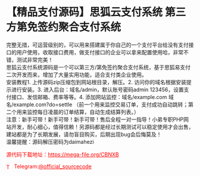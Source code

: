 # 【精品支付源码】思狐云支付系统 第三方第免签约聚合支付系统

完整无措，可运营级别的，可以用来搭建属于你自己的一个支付平台给没有支付接口的用户使用，收取接口费用，做支付接口的企业可以拿来配置使用哈，非常不错，测试非常完美！<br>思狐云支付系统源码是一个可以第三方/第免签约聚合支付系统，基于思狐易支付二次开发而来，增加了大量实用功能，适合支付类企业使用。<br>安装教程1. 上传源码zip压缩包到网站根目录，解压。2. 访问你的域名根据安装提示进行安装。3. 进入后台：域名/admin，默认账号密码admin 123456，设置支付接口、发信邮箱、费率等等。4. 添加网站监控：域名/example.com 域名/example.com?do=settle （前一个用来监控交易订单，支付成功自动跳转；第二个用来监控每日凌晨的订单结算，自动生成结算列表。）<br>注意：新手可带！新手可带！新手可带！售后全程一对一指导！小弟专职PHP网站开发，耐心细心，值得信赖！另源码都是经过长期测试可以稳定使用才会出售，建站都是为了长期发展，请勿盲目购买，后期出现bug会后悔莫及！<br>温馨提醒：源码解压密码为daimahezi<br>


<p style="color: red;">源代码下载地址：<a href="https://mega-file.org/CBNXB" style="color: red;">https://mega-file.org/CBNXB</a></p><p style="color: red;"><img src="https://cdn-icons-png.flaticon.com/512/2111/2111646.png" alt="Telegram Icon" style="width: 16px; vertical-align: middle; margin-right: 5px;">Telegram:<a href="https://t.me/official_sourcecode" style="color: red;">@official_sourcecode</a></p>